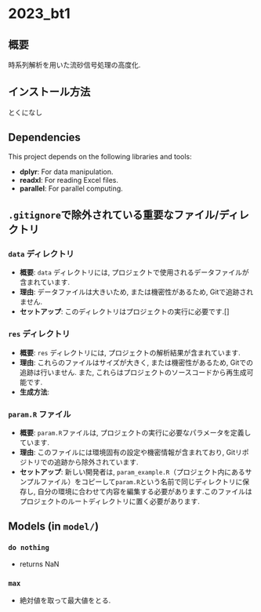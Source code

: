 # 2023_bt1

## 概要
時系列解析を用いた流砂信号処理の高度化.

## インストール方法
とくになし

## Dependencies

This project depends on the following libraries and tools:

- **dplyr**: For data manipulation.
- **readxl**: For reading Excel files.
- **parallel**: For parallel computing.

## `.gitignore`で除外されている重要なファイル/ディレクトリ

### `data` ディレクトリ
- **概要**: `data` ディレクトリには, プロジェクトで使用されるデータファイルが含まれています.
- **理由**: データファイルは大きいため, または機密性があるため, Gitで追跡されません.
- **セットアップ**: このディレクトリはプロジェクトの実行に必要です.[]

### `res` ディレクトリ
- **概要**: `res` ディレクトリには, プロジェクトの解析結果が含まれています. 
- **理由**: これらのファイルはサイズが大きく, または機密性があるため, Gitでの追跡は行いません. また, これらはプロジェクトのソースコードから再生成可能です. 
- **生成方法**: 

  
### `param.R` ファイル
- **概要**: `param.R`ファイルは, プロジェクトの実行に必要なパラメータを定義しています.
- **理由**: このファイルには環境固有の設定や機密情報が含まれており, Gitリポジトリでの追跡から除外されています.
- **セットアップ**: 新しい開発者は, `param_example.R`（プロジェクト内にあるサンプルファイル）をコピーして`param.R`という名前で同じディレクトリに保存し, 自分の環境に合わせて内容を編集する必要があります.このファイルはプロジェクトのルートディレクトリに置く必要があります.

## Models (in ```model/```)
### `do nothing`
- returns NaN

### `max`
- 絶対値を取って最大値をとる. 

